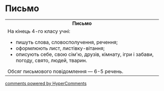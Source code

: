 <div id="hypercomments_widget" class="js-hypercomments-widget invisible"></div>

# Письмо

<table>
  <tr>
    <td align="center"><b>Письмо</b></td>
  </tr>
<td style="vertical-align:top !important;">
На кінець 4-го класу учні:
<ul>
<li>пишуть слова, словосполучення, речення;</li>
<li>оформлюють лист, листівку-вітання;</li>
<li>описують себе, свою сім'ю, друзів, кімнату, ігри і забави, погоду, свято, людей, тварин.</li>
</ul>
Обсяг письмового повідомлення — 6-5 речень.<br>
</td>
</table>

<div class="js-hypercomments-container">
    <a href="http://hypercomments.com" class="hc-link" title="comments widget">comments powered by HyperComments</a>
</div>